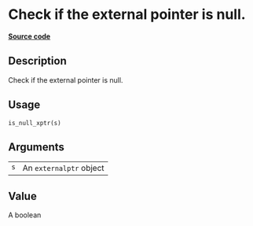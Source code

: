 

# Check if the external pointer is null.

[**Source code**](https://github.com/eddelbuettel/xptr//tree/master/R/#L)

## Description

Check if the external pointer is null.

## Usage

<pre><code class='language-R'>is_null_xptr(s)
</code></pre>

## Arguments

<table role="presentation">
<tr>
<td style="white-space: nowrap; font-family: monospace; vertical-align: top">
<code id="s">s</code>
</td>
<td>
An <code>externalptr</code> object
</td>
</tr>
</table>

## Value

A boolean
